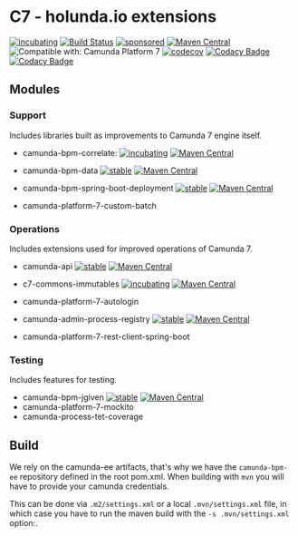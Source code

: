 
# C7 - holunda.io extensions

[![incubating](https://img.shields.io/badge/lifecycle-STABLE-green.svg)](https://github.com/holisticon#open-source-lifecycle)
[![Build Status](https://github.com/holunda-io/c7/workflows/Development%20branches/badge.svg)](https://github.com/holunda-io/c7/actions)
[![sponsored](https://img.shields.io/badge/sponsoredBy-Holisticon-RED.svg)](https://holisticon.de/)
[![Maven Central](https://maven-badges.herokuapp.com/maven-central/io.holunda.c7._/c7-root/badge.svg)](https://maven-badges.herokuapp.com/maven-central/io.holunda.c7._/c7-root)
![Compatible with: Camunda Platform 7](https://img.shields.io/badge/Compatible%20with-Camunda%20Platform%207-26d07c)
[![codecov](https://codecov.io/gh/holunda-io/camunda-bpm-correlate/branch/develop/graph/badge.svg?token=EWjlAeLt8v)](https://codecov.io/gh/holunda-io/camunda-bpm-correlate)
[![Codacy Badge](https://app.codacy.com/project/badge/Grade/b751121e82a6432d90a8844725dc9af7)](https://www.codacy.com/gh/holunda-io/camunda-bpm-correlate/dashboard?utm_source=github.com&amp;utm_medium=referral&amp;utm_content=holunda-io/camunda-bpm-correlate&amp;utm_campaign=Badge_Grade)
[![Codacy Badge](https://app.codacy.com/project/badge/Coverage/b751121e82a6432d90a8844725dc9af7)](https://www.codacy.com/gh/holunda-io/camunda-bpm-correlate/dashboard?utm_source=github.com&utm_medium=referral&utm_content=holunda-io/camunda-bpm-correlate&utm_campaign=Badge_Coverage)


## Modules

### Support

Includes libraries built as improvements to Camunda 7 engine itself.

- camunda-bpm-correlate: [![incubating](https://img.shields.io/badge/lifecycle-INCUBATING-orange.svg)](https://github.com/holisticon#open-source-lifecycle)
  [![Maven Central](https://maven-badges.herokuapp.com/maven-central/io.holunda/camunda-bpm-correlate/badge.svg)](https://maven-badges.herokuapp.com/maven-central/io.holunda/camunda-bpm-correlate)
- camunda-bpm-data [![stable](https://img.shields.io/badge/lifecycle-STABLE-green.svg)](https://github.com/holisticon#open-source-lifecycle)
  [![Maven Central](https://maven-badges.herokuapp.com/maven-central/io.holunda.data/camunda-bpm-data/badge.svg)](https://maven-badges.herokuapp.com/maven-central/io.holunda.data/camunda-bpm-data)

- camunda-bpm-spring-boot-deployment [![stable](https://img.shields.io/badge/lifecycle-STABLE-green.svg)](https://github.com/holisticon#open-source-lifecycle)
  [![Maven Central](https://maven-badges.herokuapp.com/maven-central/io.holunda.deployment/camunda-bpm-spring-boot-deployment/badge.svg)](https://maven-badges.herokuapp.com/maven-central/io.holunda.deployment/camunda-bpm-spring-boot-deployment)

- camunda-platform-7-custom-batch

### Operations

Includes extensions used for improved operations of Camunda 7.

- camunda-api [![stable](https://img.shields.io/badge/lifecycle-STABLE-green.svg)](https://github.com/holisticon#open-source-lifecycle)
  [![Maven Central](https://maven-badges.herokuapp.com/maven-central/io.holunda.camunda-api/camunda-bpm-engine-api/badge.svg)](https://maven-badges.herokuapp.com/maven-central/io.holunda.camunda-api/camunda-bpm-engine-api)

- c7-commons-immutables [![incubating](https://img.shields.io/badge/lifecycle-INCUBATING-orange.svg)](https://github.com/holisticon#open-source-lifecycle)
  [![Maven Central](https://maven-badges.herokuapp.com/maven-central/io.holunda.commons/camunda-commons-immutables/badge.svg)](https://maven-badges.herokuapp.com/maven-central/io.holunda.commons/camunda-commons-immutables)

- camunda-platform-7-autologin 
- camunda-admin-process-registry [![stable](https://img.shields.io/badge/lifecycle-STABLE-green.svg)](https://github.com/holisticon#open-source-lifecycle)
  [![Maven Central](https://maven-badges.herokuapp.com/maven-central/io.holunda/camunda-admin-process-registry/badge.svg)](https://maven-badges.herokuapp.com/maven-central/io.holunda/camunda-admin-process-registry)

- camunda-platform-7-rest-client-spring-boot

### Testing

Includes features for testing.

- camunda-bpm-jgiven [![stable](https://img.shields.io/badge/lifecycle-STABLE-green.svg)](https://github.com/holisticon#open-source-lifecycle)
  [![Maven Central](https://maven-badges.herokuapp.com/maven-central/io.holunda.testing/camunda-bpm-jgiven/badge.svg)](https://maven-badges.herokuapp.com/maven-central/io.holunda.testing/camunda-bpm-jgiven)
- camunda-platform-7-mockito
- camunda-process-tet-coverage


## Build

We rely on the camunda-ee artifacts, that's why we have the `camunda-bpm-ee` repository defined in the root pom.xml.
When building with `mvn` you will have to provide your camunda credentials.

This can be done via `.m2/settings.xml` or a local `.mvn/settings.xml` file, in which case you have to run the maven
build with the `-s .mvn/settings.xml` option:.


